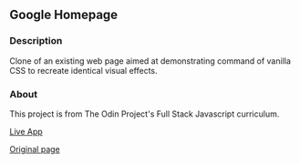 ## Google Homepage
### Description
Clone of an existing web page aimed at demonstrating command of vanilla CSS to recreate identical visual effects.
### About
This project is from The Odin Project's Full Stack Javascript curriculum.

[Live App](https://romainyvernes.github.io/google_homepage/)

[Original page](https://www.google.com/)
